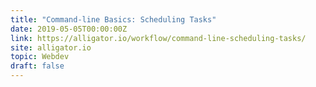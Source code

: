 ```yaml
---
title: "Command-line Basics: Scheduling Tasks"
date: 2019-05-05T00:00:00Z
link: https://alligator.io/workflow/command-line-scheduling-tasks/
site: alligator.io
topic: Webdev
draft: false
---
```


